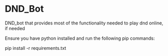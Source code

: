 # DND_Bot
DND_bot that provides most of the functionality needed to play dnd online, if needed

Ensure you have python installed and run the following pip commands:

pip install -r requirements.txt
